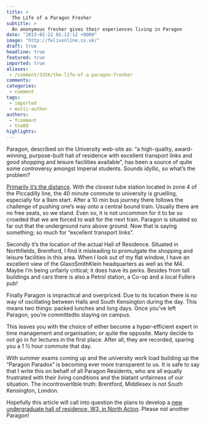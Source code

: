 ```yaml
---
title: >
  The Life of a Paragon Fresher
subtitle: >
  An anonymous fresher gives their experiences living in Paragon
date: "2013-02-22 01:12:12 +0000"
image: "http://felixonline.co.uk/"
draft: true
headline: true
featured: true
imported: true
aliases:
 - /comment/3356/the-life-of-a-paragon-fresher
comments:
categories:
 - comment
tags:
 - imported
 - multi-author
authors:
 - fcomment
 - tna08
highlights:
---
```


Paragon, described on the University web-site as: “a high-quality, award-winning, purpose-built hall of residence with excellent transport links and good shopping and leisure facilities available”, has been a source of quite some controversy amongst Imperial students. Sounds idyllic, so what’s the problem?

[Primarily it’s the distance](http://felixonline.co.uk/news/3355/paragon-a-case-study-of-distance/). With the closest tube station located in zone 4 of the Piccadilly line, the 40 minute commute to university is gruelling, especially for a 9am start. After a 10 min bus journey there follows the challenge of pushing one’s way onto a central bound train. Usually there are no free seats, so we stand. Even so, it is not uncommon for it to be so crowded that we are forced to wait for the next train. Paragon is situated so far out that the underground runs above ground. Now that is saying something; so much for “excellent transport links”.

Secondly it’s the location of the actual Hall of Residence. Situated in Northfields, Brentford, I find it misleading to promulgate the shopping and leisure facilities in this area. When I look out of my flat window, I have an excellent view of the GlaxoSmithKlein headquarters as well as the M4. Maybe I’m being unfairly critical; it does have its perks. Besides from tall buildings and cars there is also a Petrol station, a Co-op and a local Fullers pub!

Finally Paragon is impractical and overpriced. Due to its location there is no way of oscillating between Halls and South Kensington during the day. This means two things: packed lunches and long days. Once you’ve left Paragon, you’re committedto staying on campus.

This leaves you with the choice of either become a hyper-efficient expert in time management and organisation; or quite the opposite. Many decide to not go in for lectures in the first place. After all, they are recorded, sparing you a 1 ½ hour commute that day.

With summer exams coming up and the university work load building up the “Paragon Paradox” is becoming ever more transparent to us. It is safe to say that I write this on behalf of all Paragon Residents, who are all equally frustrated with their living conditions and the blatant unfairness of our situation. The incontrovertible truth: Brentford, Middlesex is not South Kensington, London.

Hopefully this article will call into question the plans to develop a [new undergraduate hall of residence, W3, in North Acton](http://felixonline.co.uk/news/3347/anger-over-new-halls/). Please not another Paragon!
